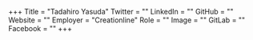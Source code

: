 +++
Title = "Tadahiro Yasuda"
Twitter = ""
LinkedIn = ""
GitHub = ""
Website = ""
Employer = "Creationline"
Role = ""
Image = ""
GitLab = ""
Facebook = ""
+++
